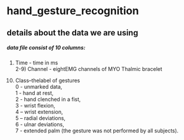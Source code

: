 # hand_gesture_recognition

## details about the data we are using

##### data file consist of 10 columns:</br>
1. Time - time in ms</br>
2-9) Channel - eightEMG channels of MYO Thalmic bracelet</br>
10) Class–thelabel of gestures </br>
0 - unmarked data,</br>
1 - hand at rest, </br>
2 - hand clenched in a fist, </br>
3 - wrist flexion,</br>
4 – wrist extension,</br>
5 – radial deviations,</br>
6 - ulnar deviations,</br>
7 - extended palm (the gesture was not performed by all subjects).</br>

